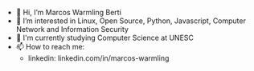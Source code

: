 - 👋 Hi, I’m Marcos Warmling Berti
- 👀 I’m interested in Linux, Open Source, Python, Javascript, Computer Network and Information Security
- 🌱 I'm currently studying Computer Science at UNESC
- 📫 How to reach me:
  - linkedin: linkedin.com/in/marcos-warmling
